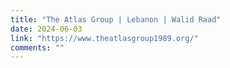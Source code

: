 ```yaml
---
title: "The Atlas Group | Lebanon | Walid Raad"
date: 2024-06-03
link: "https://www.theatlasgroup1989.org/"
comments: ""
---
```


